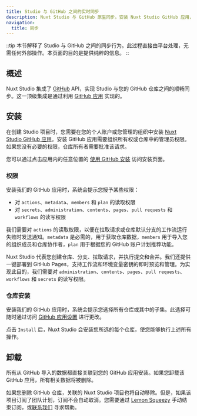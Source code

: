```yaml
---
title: Studio 与 GitHub 之间的实时同步
description: Nuxt Studio 与 GitHub 原生同步。安装 Nuxt Studio GitHub 应用，并直接从 Studio 启用内容发布到 GitHub。
navigation:
  title: 同步
---
```


::tip
本节解释了 Studio 与 GitHub 之间的同步行为。此过程直接由平台处理，无需任何外部操作。本页面的目的是提供纯粹的信息。
::

## 概述

Nuxt Studio 集成了 [GitHub](https://github.com) API，实现 Studio 与您的 GitHub 仓库之间的顺畅同步。这一顶级集成是通过利用 [GitHub 应用](https://docs.github.com/en/developers/apps/getting-started-with-apps/about-apps#about-github-apps) 实现的。

## 安装

在创建 Studio 项目时，您需要在您的个人账户或您管理的组织中安装 [Nuxt Studio GitHub 应用](https://github.com/apps/nuxt-studio)。安装 GitHub 应用需要组织所有权或仓库中的管理员权限。如果您没有必要的权限，仓库所有者需要批准该请求。

您可以通过点击应用内的任意位置的 [使用 GitHub 安装](https://github.com/apps/nuxt-studio/installations/new) 访问安装页面。

### 权限

安装我们的 GitHub 应用时，系统会提示您授予某些权限：

- 对 `actions`、`metadata`、`members` 和 `plan` 的读取权限
- 对 `secrets`、`administration`、`contents`、`pages`、`pull requests` 和 `workflows` 的读写权限

我们需要对 `actions` 的读取权限，以便在拉取请求或仓库默认分支的工作流运行失败时发送通知。`metadata` 是必需的，用于获取仓库数据，`members` 用于导入您的组织成员和仓库协作者，`plan` 用于根据您的 GitHub 账户计划推荐功能。

Nuxt Studio 代表您创建仓库、分支、拉取请求，并执行提交和合并。我们还提供一键部署到 GitHub Pages，支持工作流和环境变量密钥的即时预览和管理。为实现此目的，我们需要对 `administration`、`contents`、`pages`、`pull requests`、`workflows` 和 `secrets` 的读写权限。

### 仓库安装

安装我们的 GitHub 应用时，系统会提示您选择所有仓库或其中的子集。此选择可随时通过访问 [GitHub 应用设置](https://github.com/apps/nuxt-studio/installations/new) 进行更改。

点击 `Install` 后，Nuxt Studio 会安装您所选的每个仓库，使您能够执行上述所有操作。

## 卸载

所有从 GitHub 导入的数据都直接关联到您的 GitHub 应用安装。如果您卸载该 GitHub 应用，所有相关数据将被删除。

如果您删除 GitHub 仓库，关联的 Nuxt Studio 项目也将自动移除。但是，如果该项目订阅了团队计划，订阅不会自动取消。您需要通过 [Lemon Squeezy]() 手动结束订阅，或[联系我们](team@nuxt.studio) 寻求帮助。